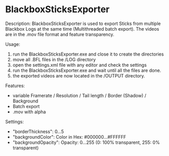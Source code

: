 # BlackboxSticksExporter
Description:
BlackboxSticksExporter is used to export Sticks from multiple Blackbox Logs at the same time (Multithreaded batch export). The videos are in the .mov file format and feature transparency.

Usage:
1. run the BlackboxSticksExporter.exe and close it to create the directories
2. move all .BFL files in the /LOG directory
3. open the settings.xml file with any editor and check the settings
4. run the BlackboxSticksExporter.exe and wait until all the files are done.
5. the exported videos are now located in the /OUTPUT directory.

Features:
- variable Framerate / Resolution / Tail length / Border (Shadow) / Background
- Batch export
- .mov with alpha

Settings:
- "borderThickness": 0...5
- "backgroundColor": Color in Hex: #000000...#FFFFFF
- "backgroundOpacity": Opacity: 0...255 (0: 100% transparent, 255: 0% transparent)
